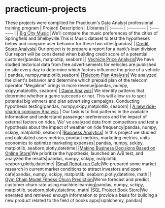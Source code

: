 # practicum-projects
These projects were complited for Practicum's Data Analyst professional training program
| Project| Description | Libraries|
| :------ | :--------- | :-------- |
| [Big City Music](https://github.com/galavgn/practicum-projects/tree/main/big_city_music) |We'll compare the music preferences of the cities of Springfield and Shelbyville.This is Music dataset to test the hypotheses below and compare user behavior for these two cities|pandas|
| [Credit Score Analysis](https://github.com/galavgn/practicum-projects/tree/main/credit_score_analysis)| Our project is to prepare a report for a bank’s loan division Our report will be considered when building credit score of a potential customer|pandas, matplotlip, seaborn|
| [Vechicle Price Analysis](https://github.com/galavgn/practicum-projects/tree/main/vehicle_price_analysis)|We have  studied historical data from free advertisements for vehicles are published on site every day  to determine which factors influence the price of a vehicle | pandas, numpy,matplotlib,seaborn|
|[Telecom Plan Analysis](https://github.com/galavgn/practicum-projects/tree/main/telecom_plan_analysis)| We analyzed the client's behavior and determine which prepaid plan of the telecom operator "Megaline" brings in more revenue|pandas, numpy, skipy,matplotlib, seaborn|
|[ Game Analysis](https://github.com/galavgn/practicum-projects/tree/main/game_analysis)| We identify patterns that determine whether a game succeeds or not. This will allow us to spot potential big winners and plan advertising campaigns. Conducting hypothesis testing|pandas, numpy,skipy,matplotlib, seaborn|
| [A new ride-sharing company Analysis](https://github.com/galavgn/practicum-projects/tree/main/ride_sharing_company_analysis) | Our task is to find patterns in the available information and  understand passenger preferences and the impact of external factors on rides. We' ve analyzed data from competitors and test a hypothesis about the impact of weather on ride frequency|pandas, numpy, sckipy, matplotlib, seaborn|
|[Business Analytics](https://github.com/galavgn/practicum-projects/tree/main/business_metrics)| In this project we studied and calculated users metrics, product metrics, marketing metrics, units economics to optimize marketing expenses| pandas, numpy, sckipy, matplotlib, seaborn,plotly,datetime|
|[Making Business Decisions Based on Online Store](https://github.com/galavgn/practicum-projects/tree/main/making_decision_ab_test)|We prioritize the hypothesis, launched an A/B test, and analyzed the results|pandas, numpy, sckipy, matplotlib, seaborn,plotly,datetime|
|[Small Robot-run Cafe](https://github.com/galavgn/practicum-projects/tree/main/small_robot_cafe)|We prepared some market research in current market conditions to attract investors and open cafe|pandas, numpy, sckipy, matplotlib, seaborn,plotly,datetime, math|
| [Gym Chain Model Fitness Churn Prediction](https://github.com/galavgn/practicum-projects/tree/main/churn_prediction)|We've forecast and predict customer churn rate using machine learning|pandas, numpy, sckipy, matplotlib, seaborn,plotly,datetime, math|
|[SQL Project Book Store](https://github.com/galavgn/practicum-projects/tree/main/sql_book_store_final)|We enerated and retrieved enough information to provide a basis for building a new product related to the field of books apps|sqlalchemy, pandas|
